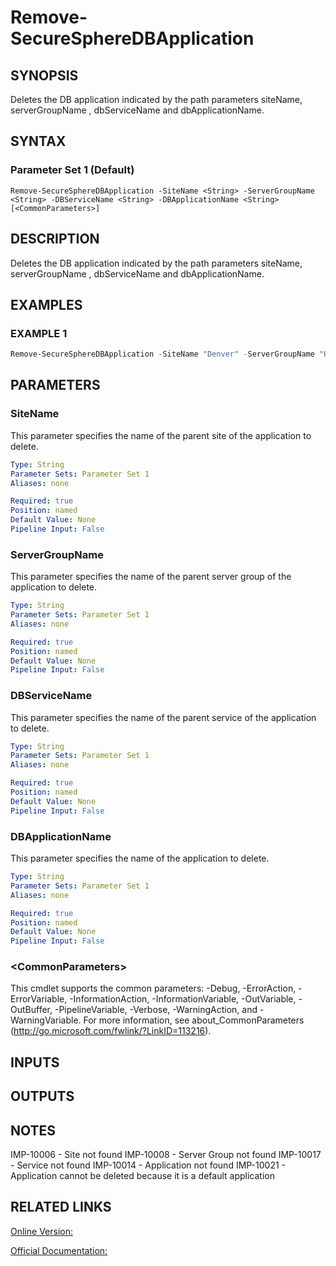 ﻿# Remove-SecureSphereDBApplication

## SYNOPSIS
Deletes the DB application indicated by the path parameters siteName, serverGroupName , dbServiceName and dbApplicationName.

## SYNTAX

### Parameter Set 1 (Default)
```
Remove-SecureSphereDBApplication -SiteName <String> -ServerGroupName <String> -DBServiceName <String> -DBApplicationName <String> [<CommonParameters>]
```

## DESCRIPTION
Deletes the DB application indicated by the path parameters siteName, serverGroupName , dbServiceName and dbApplicationName.

## EXAMPLES

### EXAMPLE 1

```powershell
Remove-SecureSphereDBApplication -SiteName "Denver" -ServerGroupName "HR-Prod" -DBServiceName "Payroll-Oracle9" -DBApplicationName "Payroll"
```

## PARAMETERS

### SiteName
This parameter specifies the name of the parent site of the application to delete.

```yaml
Type: String
Parameter Sets: Parameter Set 1
Aliases: none

Required: true
Position: named
Default Value: None
Pipeline Input: False
```

### ServerGroupName
This parameter specifies the name of the parent server group of the application to delete.

```yaml
Type: String
Parameter Sets: Parameter Set 1
Aliases: none

Required: true
Position: named
Default Value: None
Pipeline Input: False
```

### DBServiceName
This parameter specifies the name of the parent service of the application to delete.

```yaml
Type: String
Parameter Sets: Parameter Set 1
Aliases: none

Required: true
Position: named
Default Value: None
Pipeline Input: False
```

### DBApplicationName
This parameter specifies the name of the application to delete.

```yaml
Type: String
Parameter Sets: Parameter Set 1
Aliases: none

Required: true
Position: named
Default Value: None
Pipeline Input: False
```

### \<CommonParameters\>
This cmdlet supports the common parameters: -Debug, -ErrorAction, -ErrorVariable, -InformationAction, -InformationVariable, -OutVariable, -OutBuffer, -PipelineVariable, -Verbose, -WarningAction, and -WarningVariable. For more information, see about_CommonParameters (http://go.microsoft.com/fwlink/?LinkID=113216).

## INPUTS

## OUTPUTS

## NOTES

IMP-10006 - Site not found
IMP-10008 - Server Group not found
IMP-10017 - Service not found
IMP-10014 - Application not found
IMP-10021 - Application cannot be deleted because it is a default application

## RELATED LINKS

[Online Version:](https://github.com/akshinmustafayev/SecureSpherePS/tree/master/Documentation)

[Official Documentation:](https://docs.imperva.com/bundle/v13.6-api-reference-guide/page/61660.htm)



